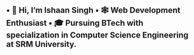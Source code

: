 • 👋 Hi, I’m Ishaan Singh
• 🕸️ Web Development Enthusiast
• 🎓 Pursuing BTech with specialization in Computer Science Engineering at SRM University.
- 

<!---
ishaan2350/ishaan2350 is a ✨ special ✨ repository because its `README.md` (this file) appears on your GitHub profile.
You can click the Preview link to take a look at your changes.
--->
